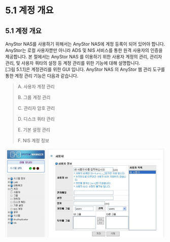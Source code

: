 # 5.1 계정 개요

## 5.1 계정 개요

AnyStor NAS를 사용하기 위해서는 AnyStor NAS에 계정 등록이 되어 있어야 합니다. AnyStor는 로컬 사용자뿐만 아니라 ADS 및 NIS 서비스를 통한 원격 사용자의 인증을 제공합니다. 본 절에서는 AnyStor NAS 를 이용하기 위한 사용자 계정의 관리, 관리자 관리, 및 사용자 쿼타의 설정 등 계정 관리를 위한 기능에 대해 설명합니다.   
 \[그림 5.1.1\]은 계정관리를 위한 GUI 입니다. AnyStor NAS 의 AnyStor 웹 관리 도구를 통한 계정 관리 기능은 다음과 같습니다.

> A. 사용자 계정 관리
>
> B. 그룹 계정 관리
>
> C. 관리자 암호 관리
>
> D. 디스크 쿼타 관리
>
> E. 기본 설정 관리
>
> F. NIS 계정 정보

![\[ &#xADF8;&#xB9BC; 5.1.1 &#xACC4;&#xC815; &#xAD00;&#xB9AC; \]](../.gitbook/assets/account1.png)

